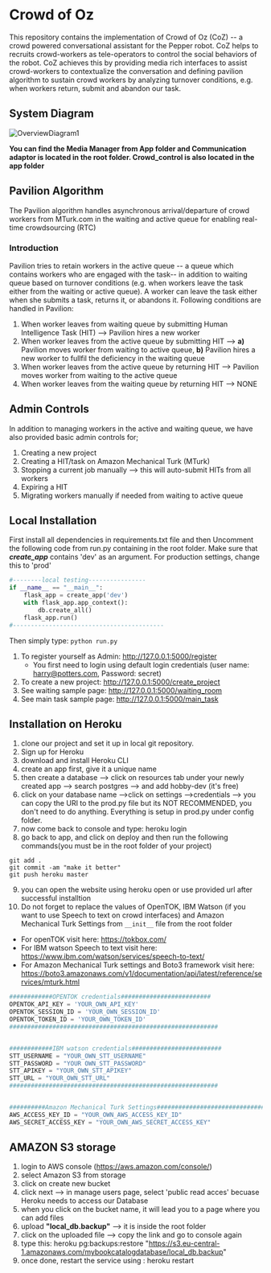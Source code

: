 # Crowd of Oz
This repository contains the implementation of Crowd of Oz (CoZ) -- a crowd powered conversational assistant for the Pepper robot. CoZ helps to recruits crowd-workers as tele-operators to control the social behaviors of the robot. CoZ achieves this by providing media rich interfaces to assist crowd-workers to contextualize the conversation and defining pavilion algorithm to sustain crowd workers by analyzing turnover conditions, e.g. when workers return, submit and abandon our task.
## System Diagram

![OverviewDiagram1](https://user-images.githubusercontent.com/7135544/61186487-40781f80-a666-11e9-9394-685daccaaae9.jpg)

**You can find the Media Manager from App folder and Communication adaptor is located in the root folder. Crowd_control is also located in the app folder**

## Pavilion Algorithm
The Pavilion algorithm handles asynchronous arrival/departure of crowd workers from MTurk.com in the waiting and active queue for enabling real-time crowdsourcing (RTC)
### Introduction
Pavilion tries to retain workers in the active queue -- a queue which contains workers who are engaged with the task-- in addition to waiting queue based on turnover conditions (e.g. when workers leave the task either from the waiting or active queue). A worker can leave the task either when she submits a task, returns it, or abandons it.
Following conditions are handled in Pavilion:
1) When worker leaves from waiting queue by submitting Human Intelligence Task (HIT) --> Pavilion hires a new worker
2) When worker leaves from the active queue by submitting HIT --> **a)** Pavilion moves worker from waiting to active queue, **b)** Pavilion hires a new worker to fullfil the deficiency in the waiting queue
3) When worker leaves from the active queue by returning HIT --> Pavilion moves worker from waiting to the active queue
4) When worker leaves from the waiting queue by returning HIT --> NONE

## Admin Controls
In addition to managing workers in the active and waiting queue, we have also provided basic admin controls for;
1. Creating a new project
2. Creating a HIT/task on Amazon Mechanical Turk (MTurk)
3. Stopping a current job manually --> this will auto-submit HITs from all workers
4. Expiring a HIT 
5. Migrating workers manually if needed from waiting to active queue
## Local Installation
First install all dependencies in requirements.txt file and then Uncomment the following code from run.py containing in the root folder. Make sure that ***create_app*** contains 'dev' as an argument. For production settings, change this to 'prod'
```python
#--------local testing----------------
if __name__ == "__main__":
    flask_app = create_app('dev')
    with flask_app.app_context():
        db.create_all()
    flask_app.run()
#------------------------------------------
```
Then simply type: ```python run.py ```

1. To register yourself as Admin: http://127.0.0.1:5000/register
   * You first need to login using default login credentials (user name: harry@potters.com, Password: secret)
2. To create a new project: http://127.0.0.1:5000/create_project
3. See waiting sample page: http://127.0.0.1:5000/waiting_room
4. See main task sample page: http://127.0.0.1:5000/main_task

## Installation on Heroku
1. clone our project and set it up in local git repository.
2. Sign up for Heroku
3. download and install Heroku CLI
4. create an app first, give it a unique name
5. then create a database --> click on resources tab under your newly created app --> search postgres --> and add hobby-dev (it's free)
6. click on your database name -->click on settings -->credentials --> you can copy the URI to the prod.py file but its NOT RECOMMENDED, you don't need to do anything. Everything is setup in prod.py under config folder.
7. now come back to console and type: heroku login
8. go back to app, and click on deploy and then run the following commands(you must be in the root folder of your project)
```
git add .
git commit -am "make it better"
git push heroku master
```
9. you can open the website using heroku open or use provided url after successful installtion
10. Do not forget to replace the values of OpenTOK, IBM Watson (if you want to use Speech to text on crowd interfaces) and Amazon Mechanical Turk Settings from ```__init__``` file from the root folder
  * For openTOK visit here: https://tokbox.com/
  * For IBM watson Speech to text visit here: https://www.ibm.com/watson/services/speech-to-text/
  * For Amazon Mechanical Turk settings and Boto3 framework visit here: https://boto3.amazonaws.com/v1/documentation/api/latest/reference/services/mturk.html

```python
############OPENTOK credentials#########################
OPENTOK_API_KEY = 'YOUR_OWN_API_KEY'
OPENTOK_SESSION_ID = 'YOUR_OWN_SESSION_ID'
OPENTOK_TOKEN_ID = 'YOUR_OWN_TOKEN_ID'
##########################################################


############IBM watson credentials#########################
STT_USERNAME = "YOUR_OWN_STT_USERNAME"
STT_PASSWORD = "YOUR OWN_STT_PASSWORD"
STT_APIKEY = "YOUR_OWN_STT_APIKEY"
STT_URL = "YOUR_OWN_STT_URL"
##########################################################


##########Amazon Mechanical Turk Settings################################
AWS_ACCESS_KEY_ID = "YOUR_OWN_AWS_ACCESS_KEY_ID"
AWS_SECRET_ACCESS_KEY = "YOUR_OWN_AWS_SECRET_ACCESS_KEY"

```
## AMAZON S3 storage
1. login to AWS console (https://aws.amazon.com/console/)
2. select Amazon S3 from storage
3. click on create new bucket
4. click next --> in manage users page, select 'public read acces' becuase Heroku needs to access our Database
5. when you click on the bucket name, it will lead you to a page where you can add files
6. upload **"local_db.backup"** --> it is inside the root folder
7. click on the uploaded file --> copy the link and go to console again
8. type this: heroku pg:backups:restore "https://s3.eu-central-1.amazonaws.com/mybookcatalogdatabase/local_db.backup"
9. once done, restart the service using : heroku restart
